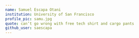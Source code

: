 ```yaml
---
name: Samuel Escapa Otani
institution: University of San Francisco
profile_pic: samu.jpg
quote: can’t go wrong with free tech shirt and cargo pants 
github_user: saescapa
---
```


